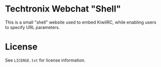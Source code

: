 # Techtronix Webchat "Shell"
This is a small "shell" website used to embed KiwiIRC, while enabling users to specify URL parameters.

# License
See `LICENSE.txt` for license information.
